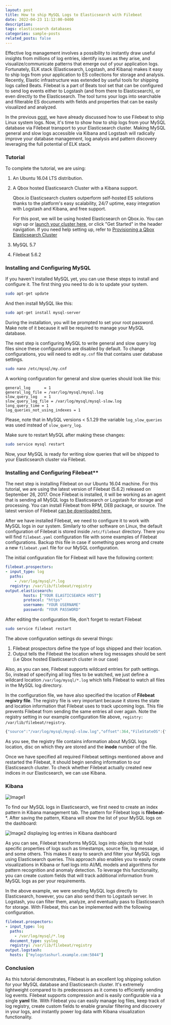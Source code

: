 ```yaml
---
layout: post
title: How to ship MySQL Logs to Elasticsearch with Filebeat
date: 2022-04-23 11:12:00-0400
description: 
tags: elasticsearch databases
categories: sample-posts
related_posts: false
---
```


Effective log management involves a possibility to instantly draw useful insights from millions of log entries, identify issues as they arise, and visualize/communicate patterns that emerge out of your application logs. Fortunately, ELK stack (Elasticsearch, Logstash, and Kibana) makes it easy to ship logs from your application to ES collections for storage and analysis. Recently, Elastic infrastructure was extended by useful tools for shipping logs called Beats. Filebeat is a part of Beats tool set that can be configured to send log events either to Logstash (and from there to Elasticsearch), or even directly to the Elasticsearch. The tool turns your logs into searchable and filterable ES documents with fields and properties that can be easily visualized and analyzed. 

In the previous [post](https://qbox.io/blog/how-to-ship-linux-system-logs-elasticsearch-filebeat), we have already discussed how to use Filebeat to ship Linux system logs. Now, it's time to show how to ship logs from your MySQL database via Filebeat transport to your Elasticsearch cluster. Making MySQL general and slow logs accessible via Kibana and Logstash will radically improve your database management, log analysis and pattern discovery leveraging the full potential of ELK stack. 

### Tutorial

To complete the tutorial, we are using:

1. An Ubuntu 16.04 LTS distribution.

2. A Qbox hosted Elasticsearch Cluster with a Kibana support.  

   Qbox.io Elasticsearch clusters outperform self-hosted ES solutions thanks to the platform's easy scalability, 24/7 uptime, easy integration with Logstash and Kibana, and free support.

   For this post, we will be using hosted Elasticsearch on Qbox.io. You can sign up or [launch your cluster here](https://qbox.io/signup?utm_source=blog&utm_campaign=tutorial&utm_term=launch_your_cluster&utm_medium=article), or click "Get Started" in the header navigation. If you need help setting up, refer to [Provisioning a Qbox Elasticsearch Cluster](https://qbox.io/blog/provisioning-a-qbox-elasticsearch-cluster?utm_source=tutorial&utm_term=provision&utm_medium=article&utm_campaign=index-attachments-files-elasticsearch-mapper)

3. MySQL 5.7

4. Filebeat 5.6.2

### **Installing and Configuring MySQL**

If you haven't installed MySQL yet, you can use these steps to install and configure it. The first thing you need to do is to update your system.

```sh
sudo apt-get update
```

And then install MySQL like this:

```sh
sudo apt-get install mysql-server
```

During the installation, you will be prompted to set your root password. Make note of it because it will be required to manage your MySQL database.

The next step is configuring MySQL to write general and slow query log files since these configurations are disabled by default.  To change configurations, you will need to edit `my.cnf` file that contains user database settings. 

```sh
sudo nano /etc/mysql/my.cnf
```

A working configuration for general and slow queries should look like this:

```assembly
general_log      = 1
general_log_file = /var/log/mysql/mysql.log
slow_query_log   = 1
slow_query_log_file = /var/log/mysql/mysql-slow.log
long_query_time = 1
log_queries_not_using_indexes = 1
```

Please, note that in MySQL versions < 5.1.29 the variable `log_slow_queries` was used instead of `slow_query_log`. 

Make sure to restart MySQL after making these changes:

```sh
sudo service mysql restart
```

Now, your MySQL is ready for writing slow queries that will be shipped to your Elasticsearch cluster via Filebeat.

### Installing and Configuring Filebeat** 

The next step is installing Filebeat on our Ubuntu 16.04 machine. For this tutorial, we are using the latest version of Filebeat (5.6.2) released on September 26, 2017. Once Filebeat is installed, it will be working as an agent that is sending all MySQL logs to Elasticsearch or Logstash for storage and processing. You can install Filebeat from RPM, DEB package, or source. The latest version of Filebeat [can be downloaded here.](https://www.elastic.co/downloads/beats/filebeat)

After we have installed Filebeat, we need to configure it to work with MySQL logs in our system. Similarly to other software on Linux, the default configuration of Filebeat is stored inside `/etc/filebeat` directory. There you will find `filebeat.yaml` configuration file with some examples of Filebeat configurations. Backup this file in case if something goes wrong and create a new `filebeat.yaml` file for our MySQL configuration.  

The initial configuration file for Filebeat will have the following content:

```yaml
filebeat.prospectors:
- input_type: log
  paths:
    - /var/log/mysql/*.log
  registry: /var/lib/filebeat/registry
output.elasticsearch:
        hosts: ["YOUR ELASTICSEARCH HOST"]
        protocol: "https"
        username: "YOUR USERNAME"
        password: "YOUR PASSWORD"
```

After editing the configuration file, don't forget to restart Filebeat

```sh
sudo service filebeat restart
```

The above configuration settings do several things:

1. Filebeat prospectors define the type of logs shipped and their location.
2. Output tells the Filebeat the location where log messages should be sent (i.e Qbox hosted Elasticsearch cluster in our case)

Also, as you can see, Filebeat supports wildcard entries for path settings. So, instead of specifying all log files to be watched, we just define a wildcard location `/var/log/mysql/*.log` which tells Filebeat to watch all files in the MySQL log directory. 

In the configuration file, we have also specified the location of **Filebeat registry file**. The registry file is very important because it stores the state and location information that Filebeat uses to track upcoming logs. This file prevents Filebeat from sending the same entries all over again.  Note the registry setting in our example configuration file above, `registry: /var/lib/filebeat/registry`.

```javascript
{"source":"/var/log/mysql/mysql-slow.log","offset":364,"FileStateOS":{"inode":1454517,"device":2049},"timestamp":"2017-09-27T17:43:06.877125109+03:00","ttl":-1},{"source":"/var/log/mysql/mysql.log","offset":5406,"FileStateOS":{"inode":1455085,"device":2049},"timestamp":"2017-09-27T17:45:47.828072524+03:00","ttl":-1}]
```

As you see, the registry file contains information about MySQL logs location, disc on which they are stored and the **inode** number of the file.

Once we have specified all required Filebeat settings mentioned above and restarted the Filebeat, it should begin sending information to our Elasticsearch cluster. To check whether Filebeat actually created new indices in our Elasticsearch, we can use Kibana. 

### **Kibana** 

![Image1]()

To find our MySQL logs in Elasticsearch, we first need to create an index pattern in Kibana management tab. The pattern for Filebeat logs is **filebeat-***. After saving the pattern, Kibana will show the list of your MySQL logs on the dashboard:

![Image2 displaying log entries in Kibana dashboard]()

As you can see, Filebeat transforms MySQL logs into *objects* that hold specific properties of logs such as timestamps, source file, log message, id and some others. This makes it easy to search and filter your MySQL logs using Elasticsearch queries. This approach also enables you to easily create visualizations in Kibana or fuel logs into AI/ML models and algorithms for pattern recognition and anomaly detection. To leverage this functionality, you can create custom fields that will track additional information from MySQL logs as per your requirements.

In the above example, we were sending MySQL logs directly to Elasticsearch, however, you can also send them to Logstash server. In Logstash, you can filter them, analyze, and eventually pass to Elasticsearch for storage. With Filebeat, this can be implemented with the following configuration.

```yaml
filebeat.prospectors:
- input_type: log
  paths:
    - /var/log/mysql/*.log
  document_type: syslog
  registry: /var/lib/filebeat/registry
output.logstash:
  hosts: ["mylogstashurl.example.com:5044"]
```

### Conclusion

As this tutorial demonstrates, Filebeat is an excellent log shipping solution for your MySQL database and Elasticsearch cluster. It's extremely lightweight compared to its predecessors as it comes to efficiently sending log events.  Filebeat supports compression and is easily configurable via a single **yaml** file. With Filebeat you can easily manage log files, keep track of log registry, create custom fields to enable granular filtering and discovery in your logs, and instantly power log data with Kibana visualization functionality. 

